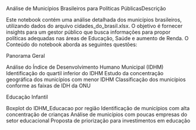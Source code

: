 Análise de Municípios Brasileiros para Políticas PúblicasDescrição

Este notebook contém uma análise detalhada dos municípios brasileiros, utilizando dados do arquivo cidades_do_brasil.xlsx. 
O objetivo é fornecer insights para um gestor público que busca informações para propor políticas adequadas nas áreas de Educação, Saúde e aumento de Renda. O Conteúdo do notebook aborda as seguintes questões:

Panorama Geral

Análise do Índice de Desenvolvimento Humano Municipal (IDHM)
Identificação do quartil inferior do IDHM
Estudo da concentração geográfica dos municípios com menor IDHM
Classificação dos municípios conforme as faixas de IDH da ONU



Educação Infantil

Boxplot do IDHM_Educacao por região
Identificação de municípios com alta concentração de crianças
Análise de municípios com poucas empresas do setor educacional
Proposta de priorização para investimentos em educação

